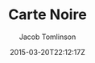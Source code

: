 ---
title: "Carte Noire"
github: https://github.com/jacobtomlinson/carte-noire
demo: http://carte-noire.jacobtomlinson.co.uk/
author: Jacob Tomlinson

ssg:
  - Jekyll
cms:
  - No Cms
date: 2015-03-20T22:12:17Z
github_branch: gh-pages
---